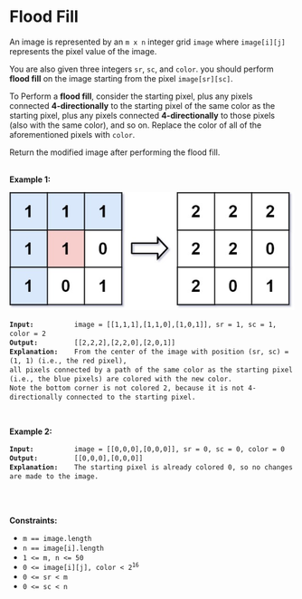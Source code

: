 <!-- markdownlint-disable -->

# Flood Fill

An image is represented by an `m x n` integer grid `image` where `image[i][j]` represents the pixel value of the image.

You are also given three integers `sr`, `sc`, and `color`. you should perform **flood fill** on the image starting from the pixel `image[sr][sc]`.

To Perform a **flood fill**, consider the starting pixel, plus any pixels connected **4-directionally** to the starting pixel of the same color as the starting pixel, plus any pixels connected **4-directionally** to those pixels (also with the same color), and so on. Replace the color of all of the aforementioned pixels with `color`.

Return the modified image after performing the flood fill.<br>
<br>

**Example 1:**

<img src="./img/flood1-grid.jpg">

<pre><code><strong>Input:</strong>          image = [[1,1,1],[1,1,0],[1,0,1]], sr = 1, sc = 1, color = 2
<strong>Output:</strong>         [[2,2,2],[2,2,0],[2,0,1]]
<strong>Explanation:</strong>    From the center of the image with position (sr, sc) = (1, 1) (i.e., the red pixel), 
all pixels connected by a path of the same color as the starting pixel (i.e., the blue pixels) are colored with the new color.
Note the bottom corner is not colored 2, because it is not 4-directionally connected to the starting pixel.</code></pre>
<br>

**Example 2:**

<pre><code><strong>Input:</strong>          image = [[0,0,0],[0,0,0]], sr = 0, sc = 0, color = 0
<strong>Output:</strong>         [[0,0,0],[0,0,0]]
<strong>Explanation:</strong>    The starting pixel is already colored 0, so no changes are made to the image.</code></pre>
<br>
<br>

**Constraints:**

<ul>
    <li><code>m == image.length</code></li>
    <li><code>n == image[i].length</code></li>
    <li><code>1 <= m, n <= 50</code></li>
    <li><code>0 <= image[i][j], color < 2<sup>16</sup></code></li>
    <li><code>0 <= sr < m</code></li>
    <li><code>0 <= sc < n</code></li>
</ul>
